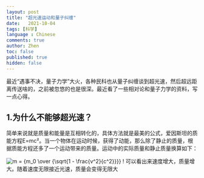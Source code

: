 ```yaml
---
layout: post
title: "超光速运动和量子纠缠"
date:   2021-10-04
tags: [科学]
language : Chinese
comments: true
author: Zhen
toc: false
published: true
hidden: false
---
```

最近“遇事不决，量子力学”大火，各种民科也从量子纠缠谈到超光速，然后超远距离传送啥的，之前被忽悠的也是很深。最近看了一些相对论和量子力学的资料，写一点心得。

## 1.为什么不能够超光速？
简单来说就是质量和能量是互相转化的，具体方法就是最美的公式，爱因斯坦的质能方程E=mc²。当一个物体在运动时候，获得了动能，那么除了静止的质量，根据质能方程还多了一个运动带来的质量。运动中的实际质量和静止质量换算如下：

![m = {m_0 \over {\sqrt{1 - \frac{v^2}{c^2}}}} \!](https://wikimedia.org/api/rest_v1/media/math/render/svg/be63cf916fe200d9accdd16e246e2e590a92379a)
可以看出来速度增大，质量增大。随着速度无限接近光速，质量会变得无限大
<!--stackedit_data:
eyJoaXN0b3J5IjpbLTU1ODcxNjM1NCw3MTg5Mzc2MTUsLTE2Mz
UwMjM1OSwxNjA4MDkwODIwLDIxNDU3NzEzMzQsMzc2Mzc3NzY0
XX0=
-->